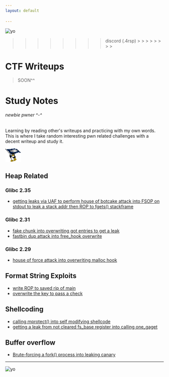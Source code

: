 ```yaml
---
layout: default

---
```


![yo](https://4rsp.github.io/assets/images/test5.png)
> > > > > > > > discord (.4rsp) > > > > > > > >

# CTF Writeups

> SOON^^
>


# Study Notes
###### newbie pwner ^-^
Learning by reading other's writeups and practicing with my own words. This is where I take random interesting pwn related challenges with a decent writeup and study it. 

<img src="/assets/images/linux-22668.png" width="10%">

## Heap Related
### Glibc 2.35
*  [getting leaks via UAF to perform house of botcake attack into FSOP on stdout to leak a stack addr then ROP to fgets() stackframe](/ctfwriteups/heap/otherbins/ImaginaryCTF23/mailman/README.md)
  
### Glibc 2.31
*   [fake chunk into overwriting got entries to get a leak](/ctfwriteups/heap/tcache/BACKDOOR23/Konsolidator/README.md)
*   [fastbin dup attack into free_hook overwrite](/ctfwriteups/heap/otherbins/JUSTCTF22/pwn_notes/README.md)   
    
### Glibc 2.29
*   [house of force attack into overwriting malloc hook](/ctfwriteups/heap/otherbins/SUNSHINECTF23/House_of_Sus/README.md)

## Format String Exploits
*   [write ROP to saved rip of main](/ctfwriteups/format_string/BACKDOOR23/Baby_formatter/README.md)
*   [overwrite the key to pass a check](/ctfwriteups/format_string/BlueHensCTF24/README.md)
  
## Shellcoding
*   [calling mprotect() into self modifying shellcode](/ctfwriteups/shellcode/HKCERTCTF24/shellcode_runner3/README.md)
*   [getting a leak from not cleared fs_base register into calling one_gaget](/ctfwriteups/shellcode/HKCERTCTF24/shellcode_runner3/README.md)
  
## Buffer overflow
*   [Brute-forcing a fork() process into leaking canary](/ctfwriteups/buffer_overflow/UTCCTF24/README.md)


* * * 

![yo](https://4rsp.github.io/assets/images/test1.png)


